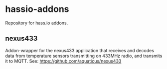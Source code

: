 # hassio-addons

Repository for hass.io addons.

## nexus433

Addon-wrapper for the nexus433 application that receives and decodes data from temperature sensors transmitting on 433MHz radio, and transmits it to MQTT.
See: https://github.com/aquaticus/nexus433 
